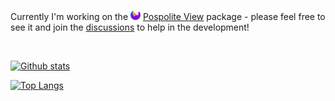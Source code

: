 Currently I'm working on the <img width="16" title="Pospolite View Official Logo" src="https://github.com/Matek0611/PospoliteView/blob/main/img/logo_pospolite_palette_24.png?raw=true"> [Pospolite View](https://github.com/Matek0611/PospoliteView) package - please feel free to see it and join the [discussions](https://github.com/Matek0611/PospoliteView/discussions) to help in the development!

<br>

[![Github stats](https://github-readme-stats.vercel.app/api?username=matek0611&show_icons=true&include_all_commits=true)](https://github.com/matek0611/github-readme-stats)

[![Top Langs](https://github-readme-stats.vercel.app/api/top-langs/?username=matek0611&layout=compact)](https://github.com/matek0611/github-readme-stats)


  
<!--
**Matek0611/Matek0611** is a ✨ _special_ ✨ repository because its `README.md` (this file) appears on your GitHub profile.

Here are some ideas to get you started:

- 🔭 I’m currently working on ...
- 🌱 I’m currently learning ...
- 👯 I’m looking to collaborate on ...
- 🤔 I’m looking for help with ...
- 💬 Ask me about ...
- 📫 How to reach me: ...
- 😄 Pronouns: ...
- ⚡ Fun fact: ...
-->
